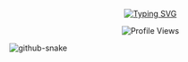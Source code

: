 <p align="center">
  <a href="https://github.com/illmalicsi">
    </a>
</p>

<p align="center">
  <a href="https://github.com/DenverCoder1/readme-typing-svg">
   <a href="https://git.io/typing-svg"><img src="https://readme-typing-svg.demolab.com?font=Fira+Code&weight=500&size=19&pause=1000&color=07F766&width=435&lines=Ateneo+de+Davao+University;Cybersecurity+Enthusiast;CSSEC+Source+Code;Ateneo+Circle+of+Computer+Enthusiast+for+Study+and+Success+(ACCESS);Ateneo+de+Davao+Mathematics+Society+(AdDAMS)" alt="Typing SVG" /></a>
</p>

<p align="center">
  <img src="https://komarev.com/ghpvc/?username=yyerf&color=green&style=for-the-badge" alt="Profile Views" />
</p>

<picture>
  <source media="(prefers-color-scheme: dark)" srcset="https://raw.githubusercontent.com/tobiasmeyhoefer/tobiasmeyhoefer/output/github-snake-dark.svg" />
  <source media="(prefers-color-scheme: light)" srcset="https://raw.githubusercontent.com/tobiasmeyhoefer/tobiasmeyhoefer/output/github-snake.svg" />
  <img alt="github-snake" src="https://raw.githubusercontent.com/tobiasmeyhoefer/tobiasmeyhoefer/output/github-snake.svg" />
</picture>
